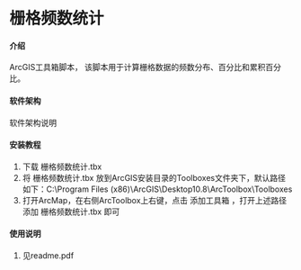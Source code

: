 # 栅格频数统计

#### 介绍
ArcGIS工具箱脚本， 该脚本用于计算栅格数据的频数分布、百分比和累积百分比。

#### 软件架构
软件架构说明


#### 安装教程

1.  下载 栅格频数统计.tbx
2.  将 栅格频数统计.tbx 放到ArcGIS安装目录的Toolboxes文件夹下，默认路径如下：C:\Program Files (x86)\ArcGIS\Desktop10.8\ArcToolbox\Toolboxes
3.  打开ArcMap，在右侧ArcToolbox上右键，点击 添加工具箱 ，打开上述路径添加 栅格频数统计.tbx 即可


#### 使用说明

1.  见readme.pdf
